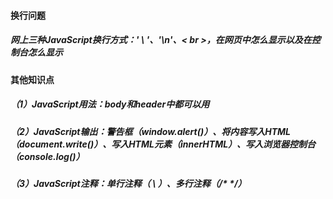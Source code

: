 #### 换行问题

##### 网上三种JavaScript换行方式：' \ '、'\n'、< br >，在网页中怎么显示以及在控制台怎么显示

#### 其他知识点

##### （1）JavaScript用法：body和header中都可以用

##### （2）JavaScript输出：警告框（window.alert()）、将内容写入HTML（document.write()）、写入HTML元素（innerHTML）、写入浏览器控制台（console.log()）

##### （3）JavaScript注释：单行注释（ \\ ）、多行注释（/* */）